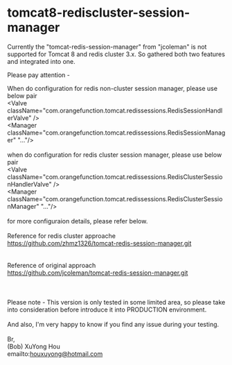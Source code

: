 # tomcat8-rediscluster-session-manager

Currently the "tomcat-redis-session-manager" from "jcoleman" is not supported for Tomcat 8 and redis cluster 3.x.
So gathered both two features and integrated into one.

Please pay attention - <br>

When do configuration for redis non-cluster session manager, please use below pair<br>
&#x3C;Valve className="com.orangefunction.tomcat.redissessions.RedisSessionHandlerValve" /&#x3E;<br>
&#x3C;Manager className="com.orangefunction.tomcat.redissessions.RedisSessionManager" "..."/&#x3E;
<br>
<br>
when do configuration for redis cluster session manager, please use below pair<br>
&#x3C;Valve className="com.orangefunction.tomcat.redissessions.RedisClusterSessionHandlerValve" /&#x3E;<br>
&#x3C;Manager className="com.orangefunction.tomcat.redissessions.RedisClusterSessionManager" "..."/&#x3E;<br>
<br>
for more configuraion details, please refer below.
<br>
<br>
Reference for redis cluster approache<br>
https://github.com/zhmz1326/tomcat-redis-session-manager.git<br>
<br><br>
Reference of original approach<br>
https://github.com/jcoleman/tomcat-redis-session-manager.git<br>
<br>
<br>
<br>
Please note - This version is only tested in some limited area, so please take into consideration before introduce it into PRODUCTION environment. <br> 
<br>
And also, I'm very happy to know if you find any issue during your testing.
<br>
<br>
Br, <br>
(Bob) XuYong Hou <br>
emailto:houxuyong@hotmail.com

